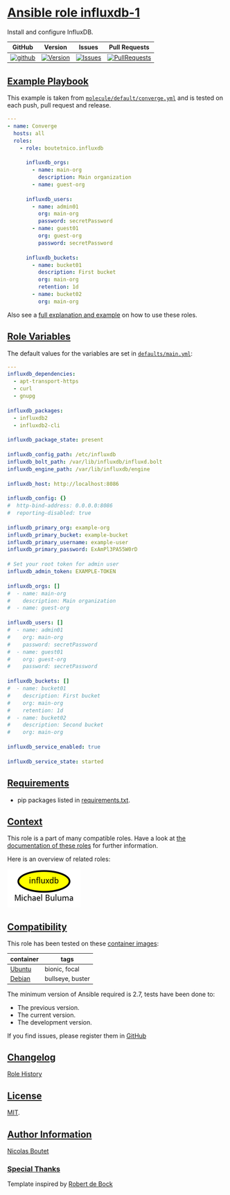 # [Ansible role influxdb-1](#influxdb-1)

Install and configure InfluxDB.

|GitHub|Version|Issues|Pull Requests|
|------|-------|------|-------------|
|[![github](https://github.com/buluma/ansible-role-influxdb-1/actions/workflows/molecule.yml/badge.svg)](https://github.com/buluma/ansible-role-influxdb-1/actions/workflows/molecule.yml)|[![Version](https://img.shields.io/github/release/buluma/ansible-role-influxdb-1.svg)](https://github.com/buluma/ansible-role-influxdb-1/releases/)|[![Issues](https://img.shields.io/github/issues/buluma/ansible-role-influxdb-1.svg)](https://github.com/buluma/ansible-role-influxdb-1/issues/)|[![PullRequests](https://img.shields.io/github/issues-pr-closed-raw/buluma/ansible-role-influxdb-1.svg)](https://github.com/buluma/ansible-role-influxdb-1/pulls/)|

## [Example Playbook](#example-playbook)

This example is taken from [`molecule/default/converge.yml`](https://github.com/buluma/ansible-role-influxdb-1/blob/master/molecule/default/converge.yml) and is tested on each push, pull request and release.

```yaml
---
- name: Converge
  hosts: all
  roles:
    - role: boutetnico.influxdb

      influxdb_orgs:
        - name: main-org
          description: Main organization
        - name: guest-org

      influxdb_users:
        - name: admin01
          org: main-org
          password: secretPassword
        - name: guest01
          org: guest-org
          password: secretPassword

      influxdb_buckets:
        - name: bucket01
          description: First bucket
          org: main-org
          retention: 1d
        - name: bucket02
          org: main-org
```

Also see a [full explanation and example](https://buluma.github.io/how-to-use-these-roles.html) on how to use these roles.

## [Role Variables](#role-variables)

The default values for the variables are set in [`defaults/main.yml`](https://github.com/buluma/ansible-role-influxdb-1/blob/master/defaults/main.yml):

```yaml
---
influxdb_dependencies:
  - apt-transport-https
  - curl
  - gnupg

influxdb_packages:
  - influxdb2
  - influxdb2-cli

influxdb_package_state: present

influxdb_config_path: /etc/influxdb
influxdb_bolt_path: /var/lib/influxdb/influxd.bolt
influxdb_engine_path: /var/lib/influxdb/engine

influxdb_host: http://localhost:8086

influxdb_config: {}
#  http-bind-address: 0.0.0.0:8086
#  reporting-disabled: true

influxdb_primary_org: example-org
influxdb_primary_bucket: example-bucket
influxdb_primary_username: example-user
influxdb_primary_password: ExAmPl3PA55W0rD

# Set your root token for admin user
influxdb_admin_token: EXAMPLE-TOKEN

influxdb_orgs: []
#  - name: main-org
#    description: Main organization
#  - name: guest-org

influxdb_users: []
#  - name: admin01
#    org: main-org
#    password: secretPassword
#  - name: guest01
#    org: guest-org
#    password: secretPassword

influxdb_buckets: []
#  - name: bucket01
#    description: First bucket
#    org: main-org
#    retention: 1d
#  - name: bucket02
#    description: Second bucket
#    org: main-org

influxdb_service_enabled: true

influxdb_service_state: started
```

## [Requirements](#requirements)

- pip packages listed in [requirements.txt](https://github.com/buluma/ansible-role-influxdb-1/blob/master/requirements.txt).


## [Context](#context)

This role is a part of many compatible roles. Have a look at [the documentation of these roles](https://buluma.github.io/) for further information.

Here is an overview of related roles:

![dependencies](https://raw.githubusercontent.com/buluma/ansible-role-influxdb-1/png/requirements.png "Dependencies")

## [Compatibility](#compatibility)

This role has been tested on these [container images](https://hub.docker.com/u/buluma):

|container|tags|
|---------|----|
|[Ubuntu](https://hub.docker.com/repository/docker/buluma/ubuntu/general)|bionic, focal|
|[Debian](https://hub.docker.com/repository/docker/buluma/debian/general)|bullseye, buster|

The minimum version of Ansible required is 2.7, tests have been done to:

- The previous version.
- The current version.
- The development version.

If you find issues, please register them in [GitHub](https://github.com/buluma/ansible-role-influxdb-1/issues)

## [Changelog](#changelog)

[Role History](https://github.com/buluma/ansible-role-influxdb-1/blob/master/CHANGELOG.md)

## [License](#license)

[MIT](https://github.com/buluma/ansible-role-influxdb-1/blob/master/LICENSE).

## [Author Information](#author-information)

[Nicolas Boutet](https://buluma.github.io/)


### [Special Thanks](#special-thanks)

Template inspired by [Robert de Bock](https://github.com/robertdebock)
